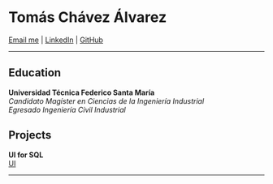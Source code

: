 # Tomás Chávez Álvarez

[Email me](mailto:chaveza.tj@gmail.com) | [LinkedIn](https://www.linkedin.com/in/tomchava) | [GitHub](https://github.com/TomChav)

---

## Education

**Universidad Técnica Federico Santa María**  
*Candidato Magíster en Ciencias de la Ingeniería Industrial*  
*Egresado Ingeniería Civil Industrial*

## Projects

**UI for SQL**  
[UI](https://github.com/TomChav/User-Interface-for-SQL-Queries-Visualization)

---




